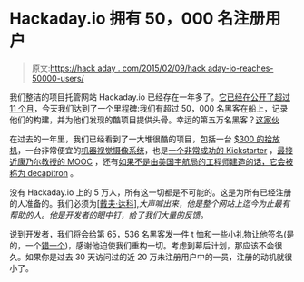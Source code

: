 # Hackaday.io 拥有 50，000 名注册用户

> 原文:[https://hack aday . com/2015/02/09/hack aday-io-reaches-50000-users/](https://hackaday.com/2015/02/09/hackaday-io-reaches-50000-users/)

我们整洁的项目托管网站 Hackaday.io 已经存在一年多了。[它已经在公开了超过 11 个月](http://hackaday.com/2014/03/10/hackaday-projects-open-to-the-public/)，今天我们达到了一个里程碑:我们有超过 50，000 名黑客在船上，记录他们的构建，并为他们发现的酷项目提供头骨。幸运的第五万名黑客？[这家伙](https://hackaday.io/jjb99hack)

在过去的一年里，我们已经看到了一大堆很酷的项目，包括一台 [$300 的拾放机](http://hackaday.io/project/963-300-pick-and-place-3d-printer)，一台非常便宜的[机器视觉摄像系统](http://hackaday.io/project/1313-openmv)，也是[一个非常成功的 Kickstarter](https://www.kickstarter.com/projects/botthoughts/openmv-cam-embedded-machine-vision) ，[最接近康乃尔教授的 MOOC](http://hackaday.io/project/3489-teaching-bio-electronics-for-first-year-students) ，还有[如果不是由美国宇航局的工程师建造的话，它会被称为 decapitron](http://hackaday.io/project/1230-goliath-a-gas-powered-quadcopter) 。

没有 Hackaday.io 上的 5 万人，所有这一切都是不可能的。这是为所有已经注册的人准备的。我们必须为[[戴夫·达科](https://hackaday.io/davedarko)],*大声喊出来，他是整个网站上迄今为止最有帮助的人。他是开发者的眼中钉，给了我们大量的反馈。*

说到开发者，我们将会给第 65，536 名黑客发一件 t 恤和一些小礼物让他签名(是的，一个[错一个](https://hackaday.io/hacker/0))，感谢他迫使我们重构一切。考虑到幕后计划，那应该不会很久。如果你是过去 30 天访问过的近 20 万未注册用户中的一员，注册的动机就很小了。